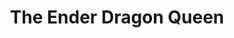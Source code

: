 ---
title: "The Ender Dragon Queen"
draft: false
category: "High Performance"
weight: 10

product:
  id: "ender-dragon-queen"
  name: "The Ender Dragon Queen"
  price: "84.00"

  customFields:
    - name: "RAM"
      type: "readonly"
      value: "20 GiB"

    - name: "STORAGE"
      type: "readonly"
      value: "200 GiB"

    - name: "nodemodel"
      type: "hidden"
      value: "m3"

    - name: "DATABASES"
      type: "readonly"
      value: 1

    - name: "SNAPSHOTS"
      type: "readonly"
      value: 10
      
    - name: "PANEL USERS"
      type: "readonly"
      value: 10
      
    - name: "SERVER TYPE"
      options: "vanilla|paper|fabric|spongevanilla|forge"


  selectedPlan: "monthly-plan"

  availablePlans:
    - id: "monthly-plan"
      name: "Monthly Subscription"
      frequency: "monthly"
      interval: 1
      itemPrice: 84.00
---